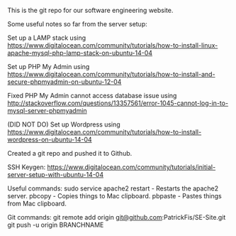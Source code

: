 This is the git repo for our software engineering website.

Some useful notes so far from the server setup:

Set up a LAMP stack using
https://www.digitalocean.com/community/tutorials/how-to-install-linux-apache-mysql-php-lamp-stack-on-ubuntu-14-04

Set up PHP My Admin using
https://www.digitalocean.com/community/tutorials/how-to-install-and-secure-phpmyadmin-on-ubuntu-12-04

Fixed PHP My Admin cannot access database issue using
http://stackoverflow.com/questions/13357561/error-1045-cannot-log-in-to-mysql-server-phpmyadmin

(DID NOT DO) Set up Wordpress using
https://www.digitalocean.com/community/tutorials/how-to-install-wordpress-on-ubuntu-14-04

Created a git repo and pushed it to Github.

SSH Keygen:
https://www.digitalocean.com/community/tutorials/initial-server-setup-with-ubuntu-14-04



Useful commands:
sudo service apache2 restart - Restarts the apache2 server.
pbcopy - Copies things to Mac clipboard.
pbpaste - Pastes things from Mac clipboard.

Git commands:
git remote add origin git@github.com:PatrickFis/SE-Site.git
git push -u origin BRANCHNAME

